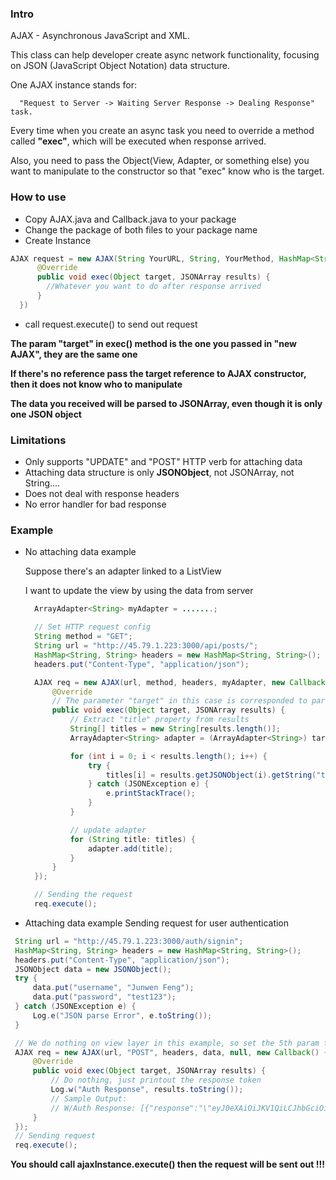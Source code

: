 ### Intro
AJAX - Asynchronous JavaScript and XML.

This class can help developer create async network functionality, focusing on JSON (JavaScript Object Notation) data structure.

One AJAX instance stands for:

      "Request to Server -> Waiting Server Response -> Dealing Response" task.

Every time when you create an async task you need to override a method called **"exec"**, which will be executed when response arrived.

 Also, you need to pass the Object(View, Adapter, or something else) you want to manipulate to the constructor so that "exec" know who is the target.

### How to use
* Copy AJAX.java and Callback.java to your package
* Change the package of both files to your package name
* Create Instance
```java
AJAX request = new AJAX(String YourURL, String, YourMethod, HashMap<String, String> YourHeaders, Object YourTarget, new Callback() {
      @Override
      public void exec(Object target, JSONArray results) {
        //Whatever you want to do after response arrived
      }
  })
  ```
* call request.execute() to send out request

**The param "target" in exec() method is the one you passed in "new AJAX", they are the same one**

**If there's no reference pass the target reference to AJAX constructor, then it does not know who to manipulate**

**The data you received will be parsed to JSONArray, even though it is only one JSON object**

### Limitations
* Only supports "UPDATE" and "POST" HTTP verb for attaching data
* Attaching data structure is only **JSONObject**, not JSONArray, not String....
* Does not deal with response headers
* No error handler for bad response

### Example
* No attaching data example

  Suppose there's an adapter linked to a ListView

  I want to update the view by using the data from server

  ```java
    ArrayAdapter<String> myAdapter = .......;

    // Set HTTP request config
    String method = "GET";
    String url = "http://45.79.1.223:3000/api/posts/";
    HashMap<String, String> headers = new HashMap<String, String>();
    headers.put("Content-Type", "application/json");

    AJAX req = new AJAX(url, method, headers, myAdapter, new Callback() {
        @Override
        // The parameter "target" in this case is corresponded to param "myAdapter" above
        public void exec(Object target, JSONArray results) {
            // Extract "title" property from results
            String[] titles = new String[results.length()];
            ArrayAdapter<String> adapter = (ArrayAdapter<String>) target;

            for (int i = 0; i < results.length(); i++) {
                try {
                    titles[i] = results.getJSONObject(i).getString("title");
                } catch (JSONException e) {
                    e.printStackTrace();
                }
            }

            // update adapter
            for (String title: titles) {
                adapter.add(title);
            }
        }
    });

    // Sending the request
    req.execute();
  ```
* Attaching data example
   Sending request for user authentication
 ```java
  String url = "http://45.79.1.223:3000/auth/signin";
  HashMap<String, String> headers = new HashMap<String, String>();
  headers.put("Content-Type", "application/json");
  JSONObject data = new JSONObject();
  try {
      data.put("username", "Junwen Feng");
      data.put("password", "test123");
  } catch (JSONException e) {
      Log.e("JSON parse Error", e.toString());
  }

  // We do nothing on view layer in this example, so set the 5th param to "null"
  AJAX req = new AJAX(url, "POST", headers, data, null, new Callback() {
      @Override
      public void exec(Object target, JSONArray results) {
          // Do nothing, just printout the response token
          Log.w("Auth Response", results.toString());
          // Sample Output:
          // W/Auth Response: [{"response":"\"eyJ0eXAiOiJKV1QiLCJhbGciOiJIUzI1NiJ9.eyJfaWQiOiI1NzEwYTRjOWUxODdjYTA0MjQwNTQ3ZjUiLCJpYXQiOjE0NjA4NzcwNzcsImV4cCI6MTQ2MTc0MTA3N30.7cw68UNNm1uzSaS9NFIpCx7aPhsVe7eKmshwHG3DLyk\"\n"}]
      }
  });
  // Sending request
  req.execute();
 ```

**You should call ajaxInstance.execute() then the request will be sent out !!!**